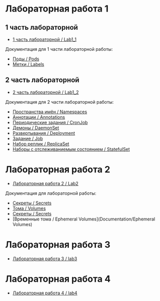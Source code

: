 # Лабораторная работа 1

## 1 часть лабораторной

-  [1 часть лабораторной / Lab1_1](Lab1_1)

Документация для 1 части лабораторной работы:
-  [Поды / Pods](Documentation/Pods)
-  [Метки / Labels](Documentation/Labels)

## 2 часть лабораторной

-  [2 часть лабораторной / Lab1_2](Lab1_2)


Документация для 2 части лабораторной работы:
-  [Пространства имён / Namespaces](Documentation/Namespaces)
-  [Аннотации / Annotations](Documentation/Annotations)
-  [Периодические задания / CronJob](Documentation/CronJob)
-  [Демоны / DaemonSet](Documentation/DaemonSet)
-  [Развертывания / Deployment](Documentation/Deployment)
-  [Задание / Job](Documentation/Job)
-  [Набор реплик / ReplicaSet](Documentation/ReplicaSet)
-  [Наборы с отслеживаниемым состоянием / StatefulSet](Documentation/StatefulSet)


# Лабораторная работа 2

-  [Лабораторная работа 2 / Lab2](Lab2)

Документация для лабораторной работы:
- [Секреты / Secrets](Documentation/Secrets)
- [Тома  / Volumes](Documentation/Volumes)
- [Секреты / Secrets](Documentation/Secrets)
- [Временные тома / Ephemeral Volumes](Documentation/Ephemeral Volumes)

# Лабораторная работа 3

-  [Лабораторная работа 3 / lab3](lab3)


# Лабораторная работа 4

-  [Лабораторная работа 4 / lab4](lab4)


